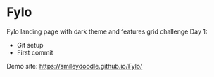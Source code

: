 # Fylo
Fylo landing page with dark theme and features grid challenge
Day 1: 
- Git setup
- First commit


Demo site: https://smileydoodle.github.io/Fylo/
